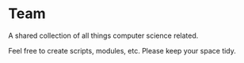 # Team
A shared collection of all things computer science related. 

Feel free to create scripts, modules, etc. 
Please keep your space tidy. 
